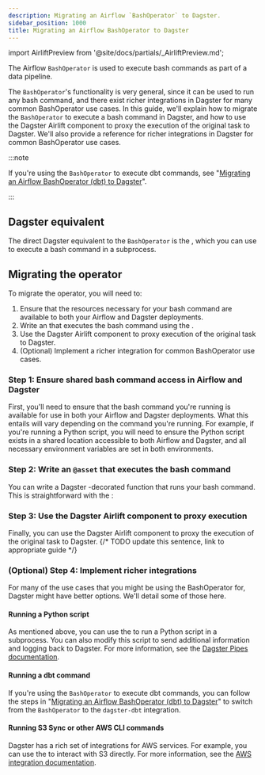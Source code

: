 ```yaml
---
description: Migrating an Airflow `BashOperator` to Dagster.
sidebar_position: 1000
title: Migrating an Airflow BashOperator to Dagster
---
```


import AirliftPreview from '@site/docs/partials/\_AirliftPreview.md';

<AirliftPreview />

The Airflow `BashOperator` is used to execute bash commands as part of a data pipeline.

<CodeExample path="docs_snippets/docs_snippets/integrations/airlift/operator_migration/bash_operator_general.py" />

The `BashOperator`'s functionality is very general, since it can be used to run any bash command, and there exist richer integrations in Dagster for many common BashOperator use cases. In this guide, we'll explain how to migrate the `BashOperator` to execute a bash command in Dagster, and how to use the Dagster Airlift component to proxy the execution of the original task to Dagster. We'll also provide a reference for richer integrations in Dagster for common BashOperator use cases.

:::note

If you're using the `BashOperator` to execute dbt commands, see "[Migrating an Airflow BashOperator (dbt) to Dagster](/guides/labs/airlift/airflow-operator-migration/bash-operator-dbt)".

:::

## Dagster equivalent

The direct Dagster equivalent to the `BashOperator` is the <PyObject section="pipes" object="PipesSubprocessClient" module="dagster"/>, which you can use to execute a bash command in a subprocess.

## Migrating the operator

To migrate the operator, you will need to:

1. Ensure that the resources necessary for your bash command are available to both your Airflow and Dagster deployments.
2. Write an <PyObject section="assets" object="asset" module="dagster"/> that executes the bash command using the <PyObject section="pipes" object="PipesSubprocessClient" module="dagster"/>.
3. Use the Dagster Airlift component to proxy execution of the original task to Dagster.
4. (Optional) Implement a richer integration for common BashOperator use cases.

### Step 1: Ensure shared bash command access in Airflow and Dagster

First, you'll need to ensure that the bash command you're running is available for use in both your Airflow and Dagster deployments. What this entails will vary depending on the command you're running. For example, if you're running a Python script, you will need to ensure the Python script exists in a shared location accessible to both Airflow and Dagster, and all necessary environment variables are set in both environments.

### Step 2: Write an `@asset` that executes the bash command

You can write a Dagster <PyObject section="assets" object="asset" module="dagster"/>-decorated function that runs your bash command. This is straightforward with the <PyObject section="pipes" object="PipesSubprocessClient" module="dagster"/>:

<CodeExample path="docs_snippets/docs_snippets/integrations/airlift/operator_migration/using_pipes_subprocess.py" />

### Step 3: Use the Dagster Airlift component to proxy execution

Finally, you can use the Dagster Airlift component to proxy the execution of the original task to Dagster. 
{/* TODO update this sentence, link to appropriate guide */}

### (Optional) Step 4: Implement richer integrations

For many of the use cases that you might be using the BashOperator for, Dagster might have better options. We'll detail some of those here.

#### Running a Python script

As mentioned above, you can use the <PyObject section="pipes" object="PipesSubprocessClient" module="dagster"/> to run a Python script in a subprocess. You can also modify this script to send additional information and logging back to Dagster. For more information, see the [Dagster Pipes documentation](/guides/build/external-pipelines/).

#### Running a dbt command

If you're using the `BashOperator` to execute dbt commands, you can follow the steps in "[Migrating an Airflow BashOperator (dbt) to Dagster](/guides/labs/airlift/airflow-operator-migration/bash-operator-dbt)" to switch from the `BashOperator` to the `dagster-dbt` integration.

#### Running S3 Sync or other AWS CLI commands

Dagster has a rich set of integrations for AWS services. For example, you can use the <PyObject section="libraries" object="s3.S3Resource" module="dagster_aws"/> to interact with S3 directly. For more information, see the [AWS integration documentation](/integrations/libraries/aws).
